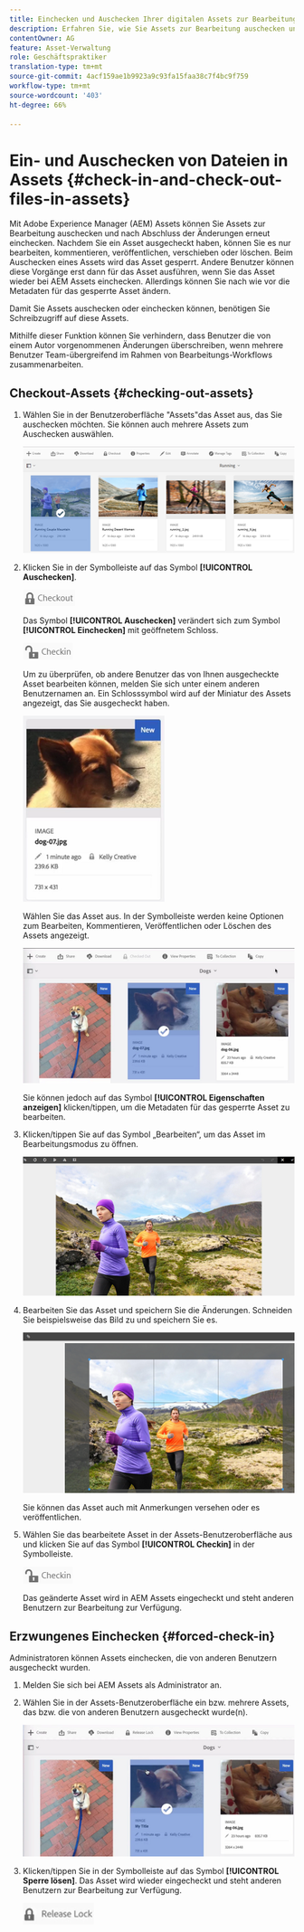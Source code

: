 ```yaml
---
title: Einchecken und Auschecken Ihrer digitalen Assets zur Bearbeitung
description: Erfahren Sie, wie Sie Assets zur Bearbeitung auschecken und nach Abschluss der Änderungen erneut einchecken können.
contentOwner: AG
feature: Asset-Verwaltung
role: Geschäftspraktiker
translation-type: tm+mt
source-git-commit: 4acf159ae1b9923a9c93fa15faa38c7f4bc9f759
workflow-type: tm+mt
source-wordcount: '403'
ht-degree: 66%

---
```



# Ein- und Auschecken von Dateien in Assets {#check-in-and-check-out-files-in-assets}

Mit Adobe Experience Manager (AEM) Assets können Sie Assets zur Bearbeitung auschecken und nach Abschluss der Änderungen erneut einchecken. Nachdem Sie ein Asset ausgecheckt haben, können Sie es nur bearbeiten, kommentieren, veröffentlichen, verschieben oder löschen. Beim Auschecken eines Assets wird das Asset gesperrt. Andere Benutzer können diese Vorgänge erst dann für das Asset ausführen, wenn Sie das Asset wieder bei AEM Assets einchecken. Allerdings können Sie nach wie vor die Metadaten für das gesperrte Asset ändern.

Damit Sie Assets auschecken oder einchecken können, benötigen Sie Schreibzugriff auf diese Assets.

Mithilfe dieser Funktion können Sie verhindern, dass Benutzer die von einem Autor vorgenommenen Änderungen überschreiben, wenn mehrere Benutzer Team-übergreifend im Rahmen von Bearbeitungs-Workflows zusammenarbeiten.

## Checkout-Assets {#checking-out-assets}

1. Wählen Sie in der Benutzeroberfläche &quot;Assets&quot;das Asset aus, das Sie auschecken möchten. Sie können auch mehrere Assets zum Auschecken auswählen.

   ![chlimage_1-468](assets/chlimage_1-468.png)

1. Klicken Sie in der Symbolleiste auf das Symbol **[!UICONTROL Auschecken]**.

   ![chlimage_1-469](assets/chlimage_1-469.png)

   Das Symbol **[!UICONTROL Auschecken]** verändert sich zum Symbol **[!UICONTROL Einchecken]** mit geöffnetem Schloss.

   ![chlimage_1-470](assets/chlimage_1-470.png)

   Um zu überprüfen, ob andere Benutzer das von Ihnen ausgecheckte Asset bearbeiten können, melden Sie sich unter einem anderen Benutzernamen an. Ein Schlosssymbol wird auf der Miniatur des Assets angezeigt, das Sie ausgecheckt haben.

   ![chlimage_1-471](assets/chlimage_1-471.png)

   Wählen Sie das Asset aus. In der Symbolleiste werden keine Optionen zum Bearbeiten, Kommentieren, Veröffentlichen oder Löschen des Assets angezeigt.

   ![chlimage_1-472](assets/chlimage_1-472.png)

   Sie können jedoch auf das Symbol **[!UICONTROL Eigenschaften anzeigen]** klicken/tippen, um die Metadaten für das gesperrte Asset zu bearbeiten.

1. Klicken/tippen Sie auf das Symbol „Bearbeiten“, um das Asset im Bearbeitungsmodus zu öffnen.

   ![chlimage_1-473](assets/chlimage_1-473.png)

1. Bearbeiten Sie das Asset und speichern Sie die Änderungen. Schneiden Sie beispielsweise das Bild zu und speichern Sie es.

   ![chlimage_1-474](assets/chlimage_1-474.png)

   Sie können das Asset auch mit Anmerkungen versehen oder es veröffentlichen.

1. Wählen Sie das bearbeitete Asset in der Assets-Benutzeroberfläche aus und klicken Sie auf das Symbol **[!UICONTROL Checkin]** in der Symbolleiste.

   ![chlimage_1-475](assets/chlimage_1-475.png)

   Das geänderte Asset wird in AEM Assets eingecheckt und steht anderen Benutzern zur Bearbeitung zur Verfügung.

## Erzwungenes Einchecken {#forced-check-in}

Administratoren können Assets einchecken, die von anderen Benutzern ausgecheckt wurden.

1. Melden Sie sich bei AEM Assets als Administrator an.
1. Wählen Sie in der Assets-Benutzeroberfläche ein bzw. mehrere Assets, das bzw. die von anderen Benutzern ausgecheckt wurde(n).

   ![chlimage_1-476](assets/chlimage_1-476.png)

1. Klicken/tippen Sie in der Symbolleiste auf das Symbol **[!UICONTROL Sperre lösen]**. Das Asset wird wieder eingecheckt und steht anderen Benutzern zur Bearbeitung zur Verfügung.

   ![chlimage_1-477](assets/chlimage_1-477.png)